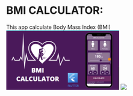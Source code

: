 <h1>BMI CALCULATOR:</h1>
This app calculate Body Mass Index (BMI)



<img src="BMI_CALCULATOR_SCREENSHOTS/pic 1.PNG" width="300">
<img src="BMI_CALCULATOR_SCREENSHOTS/pic 2.PNG" width="300">

